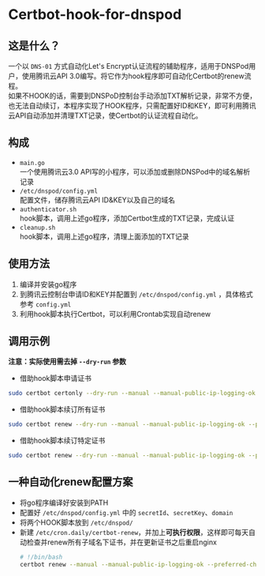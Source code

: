 # Certbot-hook-for-dnspod  

## 这是什么？  
一个以 `DNS-01` 方式自动化Let's Encrypt认证流程的辅助程序，适用于DNSPod用户，使用腾讯云API 3.0编写。将它作为hook程序即可自动化Certbot的renew流程。  
如果不HOOK的话，需要到DNSPoD控制台手动添加TXT解析记录，非常不方便，也无法自动续订，本程序实现了HOOK程序，只需配置好ID和KEY，即可利用腾讯云API自动添加并清理TXT记录，使Certbot的认证流程自动化。  

## 构成  
- `main.go`  
一个使用腾讯云3.0 API写的小程序，可以添加或删除DNSPod中的域名解析记录  
- `/etc/dnspod/config.yml`  
配置文件，储存腾讯云API ID&KEY以及自己的域名  
- `authenticator.sh`  
hook脚本，调用上述go程序，添加Certbot生成的TXT记录，完成认证  
- `cleanup.sh`  
hook脚本，调用上述go程序，清理上面添加的TXT记录  


## 使用方法  
1. 编译并安装go程序
2. 到腾讯云控制台申请ID和KEY并配置到 `/etc/dnspod/config.yml` ，具体格式参考  `config.yml`
3. 利用hook脚本执行Certbot，可以利用Crontab实现自动renew  

## 调用示例  
**注意：实际使用需去掉 `--dry-run` 参数**
- 借助hook脚本申请证书  
```bash
sudo certbot certonly --dry-run --manual --manual-public-ip-logging-ok --preferred-challenges=dns --manual-auth-hook ./authenticator.sh --manual-cleanup-hook ./cleanup.sh -d subdomain.yourdomain.com
```

- 借助hook脚本续订所有证书  
```bash
sudo certbot renew --dry-run --manual --manual-public-ip-logging-ok --preferred-challenges=dns --manual-auth-hook ./authenticator.sh --manual-cleanup-hook ./cleanup.sh
```

- 借助hook脚本续订特定证书  
```bash
sudo certbot renew --dry-run --manual --manual-public-ip-logging-ok --preferred-challenges=dns --manual-auth-hook ./authenticator.sh --manual-cleanup-hook ./cleanup.sh --cert-name subdomain.yourdomain.com
```

## 一种自动化renew配置方案  
- 将go程序编译好安装到PATH  
- 配置好 `/etc/dnspod/config.yml` 中的 `secretId`、`secretKey`、`domain`  
- 将两个HOOK脚本放到 `/etc/dnspod/`  
- 新建 `/etc/cron.daily/certbot-renew`，并加上**可执行权限**，这样即可每天自动检查并renew所有子域名下证书，并在更新证书之后重启nginx  
    ```bash
    # !/bin/bash
    certbot renew --manual --manual-public-ip-logging-ok --preferred-challenges=dns --manual-auth-hook /etc/dnspod/authenticator.sh --manual-cleanup-hook /etc/dnspod/cleanup.sh --post-hook "systemctl reload nginx" --quiet
    ```